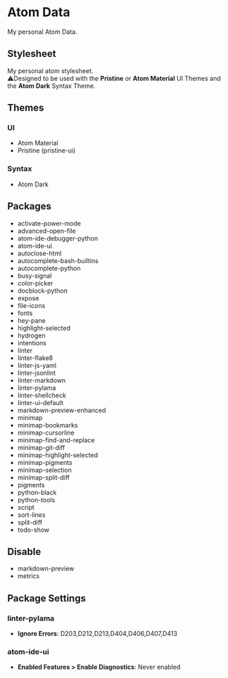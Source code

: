 # Atom Data #
My personal Atom Data.

## Stylesheet ##
My personal atom stylesheet.  
:warning:Designed to be used with the **Pristine** or **Atom Material** UI Themes and the **Atom Dark** Syntax Theme.

## Themes ##
### UI ###
-   Atom Material
-   Pristine (pristine-ui)

### Syntax ###
-   Atom Dark

## Packages ##
-   activate-power-mode
-   advanced-open-file
-   atom-ide-debugger-python
-   atom-ide-ui 
-   autoclose-html
-   autocomplete-bash-builtins
-   autocomplete-python
-   busy-signal
-   color-picker
-   docblock-python 
-   expose
-   file-icons
-   fonts
-   hey-pane
-   highlight-selected
-   hydrogen
-   intentions
-   linter
-   linter-flake8
-   linter-js-yaml
-   linter-jsonlint
-   linter-markdown
-   linter-pylama
-   linter-shellcheck 
-   linter-ui-default
-   markdown-preview-enhanced 
-   minimap
-   minimap-bookmarks
-   minimap-cursorline
-   minimap-find-and-replace
-   minimap-git-diff 
-   minimap-highlight-selected
-   minimap-pigments
-   minimap-selection
-   minimap-split-diff
-   pigments
-   python-black
-   python-tools
-   script
-   sort-lines
-   split-diff
-   todo-show

## Disable ##
-   markdown-preview
-   metrics

## Package Settings ##
### linter-pylama ###
-   **Ignore Errors**: D203,D212,D213,D404,D406,D407,D413

### atom-ide-ui ###
-   **Enabled Features > Enable Diagnostics**: Never enabled
